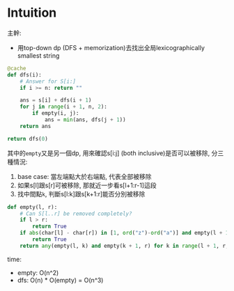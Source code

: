 # Intuition

主幹:

- 用top-down dp (DFS + memorization)去找出全局lexicographically smallest string

```py
@cache
def dfs(i):
    # Answer for S[i:]
    if i >= n: return ""

    ans = s[i] + dfs(i + 1)
    for j in range(i + 1, n, 2):
        if empty(i, j):
            ans = min(ans, dfs(j + 1))
    return ans

return dfs(0)
```

其中的`empty`又是另一個dp, 用來確認s[i:j] (both inclusive)是否可以被移除, 分三種情況:

1. base case: 當左端點大於右端點, 代表全部被移除
2. 如果s[l]跟s[r]可被移除, 那就近一步看s[l+1:r-1]這段
3. 找中間點`k`, 判斷s[l:k]跟s[k+1:r]能否分別被移除

```py
def empty(l, r):
    # Can S[l..r] be removed completely?
    if l > r:
        return True
    if abs(char[l] - char[r]) in [1, ord("z")-ord("a")] and empty(l + 1, r - 1):
        return True
    return any(empty(l, k) and empty(k + 1, r) for k in range(l + 1, r, 2))
```


time: 
- empty: O(n^2)
- dfs: O(n) * O(empty) = O(n^3)